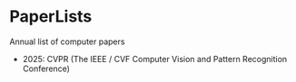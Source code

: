 # PaperLists
Annual list of computer papers

- 2025: CVPR (The IEEE / CVF Computer Vision and Pattern Recognition Conference)
